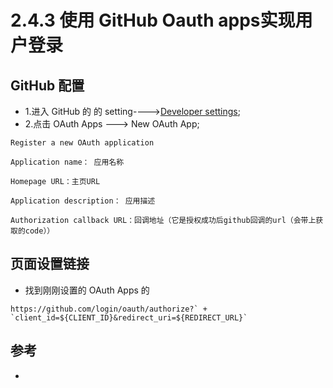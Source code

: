 # 2.4.3 使用 GitHub Oauth apps实现用户登录

## GitHub 配置
- 1.进入 GitHub 的 的 setting---->[Developer settings](https://github.com/settings/apps);
- 2.点击 OAuth Apps ---> New OAuth App;
```
Register a new OAuth application

Application name： 应用名称

Homepage URL：主页URL

Application description： 应用描述

Authorization callback URL：回调地址（它是授权成功后github回调的url（会带上获取的code））
```



## 页面设置链接
- 找到刚刚设置的 OAuth Apps 的
```
https://github.com/login/oauth/authorize?` + `client_id=${CLIENT_ID}&redirect_uri=${REDIRECT_URL}`
```



## 参考
- []()
